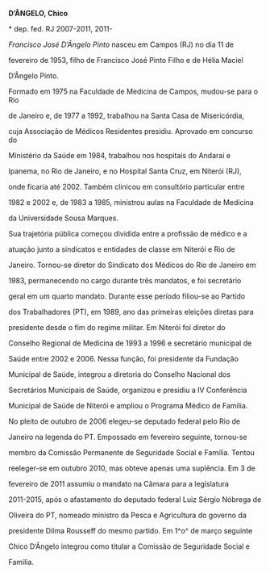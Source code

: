 **D’ÂNGELO, Chico**



\* dep. fed. RJ 2007-2011, 2011-



*Francisco José D’Ângelo Pinto* nasceu em Campos (RJ) no dia 11 de

fevereiro de 1953, filho de Francisco José Pinto Filho e de Hélia Maciel

D’Ângelo Pinto.



Formado em 1975 na Faculdade de Medicina de Campos, mudou-se para o Rio

de Janeiro e, de 1977 a 1992, trabalhou na Santa Casa de Misericórdia,

cuja Associação de Médicos Residentes presidiu. Aprovado em concurso do

Ministério da Saúde em 1984, trabalhou nos hospitais do Andaraí e

Ipanema, no Rio de Janeiro, e no Hospital Santa Cruz, em Niterói (RJ),

onde ficaria até 2002. Também clinicou em consultório particular entre

1982 e 2002 e, de 1983 a 1985, ministrou aulas na Faculdade de Medicina

da Universidade Sousa Marques.



Sua trajetória pública começou dividida entre a profissão de médico e a

atuação junto a sindicatos e entidades de classe em Niterói e Rio de

Janeiro. Tornou-se diretor do Sindicato dos Médicos do Rio de Janeiro em

1983, permanecendo no cargo durante três mandatos, e foi secretário

geral em um quarto mandato. Durante esse período filiou-se ao Partido

dos Trabalhadores (PT), em 1989, ano das primeiras eleições diretas para

presidente desde o fim do regime militar. Em Niterói foi diretor do

Conselho Regional de Medicina de 1993 a 1996 e secretário municipal de

Saúde entre 2002 e 2006. Nessa função, foi presidente da Fundação

Municipal de Saúde, integrou a diretoria do Conselho Nacional dos

Secretários Municipais de Saúde, organizou e presidiu a IV Conferência

Municipal de Saúde de Niterói e ampliou o Programa Médico de Família.



No pleito de outubro de 2006 elegeu-se deputado federal pelo Rio de

Janeiro na legenda do PT. Empossado em fevereiro seguinte, tornou-se

membro da Comissão Permanente de Seguridade Social e Família. Tentou

reeleger-se em outubro 2010, mas obteve apenas uma suplência. Em 3 de

fevereiro de 2011 assumiu o mandato na Câmara para a legislatura

2011-2015, após o afastamento do deputado federal Luiz Sérgio Nóbrega de

Oliveira do PT, nomeado ministro da Pesca e Agricultura do governo da

presidente Dilma Rousseff do mesmo partido. Em 1^o^ de março seguinte

Chico D’Ângelo integrou como titular a Comissão de Seguridade Social e

Família.



